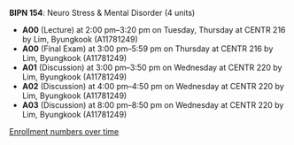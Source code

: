 **BIPN 154**: Neuro Stress & Mental Disorder (4 units)

- **A00** (Lecture) at 2:00 pm–3:20 pm on Tuesday, Thursday at CENTR 216 by Lim, Byungkook (A11781249)
- **A00** (Final Exam) at 3:00 pm–5:59 pm on Thursday at CENTR 216 by Lim, Byungkook (A11781249)
- **A01** (Discussion) at 3:00 pm–3:50 pm on Wednesday at CENTR 220 by Lim, Byungkook (A11781249)
- **A02** (Discussion) at 4:00 pm–4:50 pm on Wednesday at CENTR 220 by Lim, Byungkook (A11781249)
- **A03** (Discussion) at 8:00 pm–8:50 pm on Wednesday at CENTR 220 by Lim, Byungkook (A11781249)

[Enrollment numbers over time](./BIPN154.tsv)
